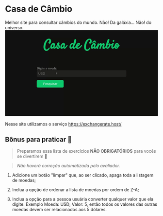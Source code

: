 # Casa de Câmbio

Melhor site para consultar câmbios do mundo. Não! Da galáxia... Não! do universo.
![](./cambio.gif)

Nesse site utilizamos o serviço https://exchangerate.host/

## Bônus para praticar 💚

> Preparamos essa lista de exercícios **NÃO OBRIGATÓRIOS** para vocês se divertirem 🙂

> *Não haverá correção automatizada pelo avaliador.*

1. Adicione um botão "limpar" que, ao ser clicado, apaga toda a listagem de moedas;

2. Inclua a opção de ordenar a lista de moedas por ordem de Z-A;

3. Inclua a opção para a pessoa usuária converter qualquer valor que ela digite. Exemplo Moeda: USD; Valor: 5, então todos os valores das outras moedas devem ser relacionados aos 5 dólares.
